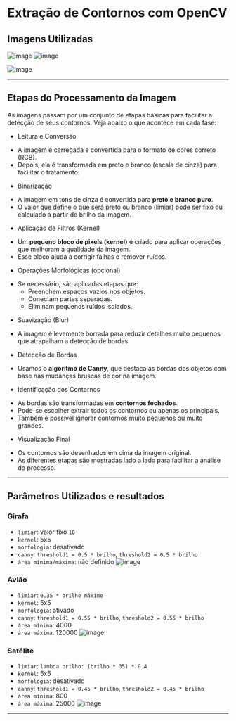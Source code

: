 # Extração de Contornos com OpenCV

## Imagens Utilizadas
![image](https://github.com/user-attachments/assets/9baf3609-5704-414a-aeeb-c7f26f562a62)
![image](https://github.com/user-attachments/assets/dc42f129-ba48-4cd8-ba35-81e7ac27de40)

![image](https://github.com/user-attachments/assets/d4f1ec1c-2d77-4ed0-bf27-202160fc5f81)

---

## Etapas do Processamento da Imagem

As imagens passam por um conjunto de etapas básicas para facilitar a detecção de seus contornos. Veja abaixo o que acontece em cada fase:
* Leitura e Conversão
- A imagem é carregada e convertida para o formato de cores correto (RGB).
- Depois, ela é transformada em preto e branco (escala de cinza) para facilitar o tratamento.

* Binarização
- A imagem em tons de cinza é convertida para **preto e branco puro**.
- O valor que define o que será preto ou branco (limiar) pode ser fixo ou calculado a partir do brilho da imagem.

* Aplicação de Filtros (Kernel)
- Um **pequeno bloco de pixels (kernel)** é criado para aplicar operações que melhoram a qualidade da imagem.
- Esse bloco ajuda a corrigir falhas e remover ruídos.

* Operações Morfológicas (opcional)
- Se necessário, são aplicadas etapas que:
  - Preenchem espaços vazios nos objetos.
  - Conectam partes separadas.
  - Eliminam pequenos ruídos isolados.

* Suavização (Blur)
- A imagem é levemente borrada para reduzir detalhes muito pequenos que atrapalham a detecção de bordas.

* Detecção de Bordas
- Usamos o **algoritmo de Canny**, que destaca as bordas dos objetos com base nas mudanças bruscas de cor na imagem.

* Identificação dos Contornos
- As bordas são transformadas em **contornos fechados**.
- Pode-se escolher extrair todos os contornos ou apenas os principais.
- Também é possível ignorar contornos muito pequenos ou muito grandes.

* Visualização Final
- Os contornos são desenhados em cima da imagem original.
- As diferentes etapas são mostradas lado a lado para facilitar a análise do processo.

---

##  Parâmetros Utilizados e resultados

###  Girafa
- `limiar`: valor fixo `10`
- `kernel`: 5x5
- `morfologia`: desativado
- `canny`: `threshold1 = 0.5 * brilho`, `threshold2 = 0.5 * brilho`
- `área mínima/máxima`: não definido
![image](https://github.com/user-attachments/assets/7684e824-b0c4-4354-a497-5bd12695d6cb)

###  Avião
- `limiar`: `0.35 * brilho máximo`
- `kernel`: 5x5
- `morfologia`: ativado
- `canny`: `threshold1 = 0.55 * brilho`, `threshold2 = 0.55 * brilho`
- `área mínima`: 4000
- `área máxima`: 120000
![image](https://github.com/user-attachments/assets/f5577956-4ab1-4de8-9b2c-d0f55082faf0)

###  Satélite
- `limiar`: `lambda brilho: (brilho * 35) * 0.4`
- `kernel`: 5x5
- `morfologia`: desativado
- `canny`: `threshold1 = 0.45 * brilho`, `threshold2 = 0.45 * brilho`
- `área mínima`: 800
- `área máxima`: 25000
![image](https://github.com/user-attachments/assets/d63aa398-e188-4bd7-ac89-1b3ad1238735)

---
